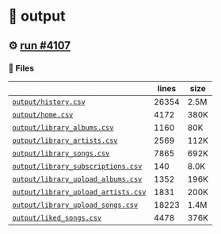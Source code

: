 # 📝  output 

## ⚙️ [run #4107](https://github.com/jwenerd/ytm-dl/actions/runs/14791490713)

### 📁 Files

|                                                                         |lines|size|
|-------------------------------------------------------------------------|-----|----|
|[`output/history.csv` ](output/history.csv)                              |26354|2.5M|
|[`output/home.csv` ](output/home.csv)                                    |4172 |380K|
|[`output/library_albums.csv` ](output/library_albums.csv)                |1160 |80K |
|[`output/library_artists.csv` ](output/library_artists.csv)              |2569 |112K|
|[`output/library_songs.csv` ](output/library_songs.csv)                  |7865 |692K|
|[`output/library_subscriptions.csv` ](output/library_subscriptions.csv)  |140  |8.0K|
|[`output/library_upload_albums.csv` ](output/library_upload_albums.csv)  |1352 |196K|
|[`output/library_upload_artists.csv` ](output/library_upload_artists.csv)|1831 |200K|
|[`output/library_upload_songs.csv` ](output/library_upload_songs.csv)    |18223|1.4M|
|[`output/liked_songs.csv` ](output/liked_songs.csv)                      |4478 |376K|